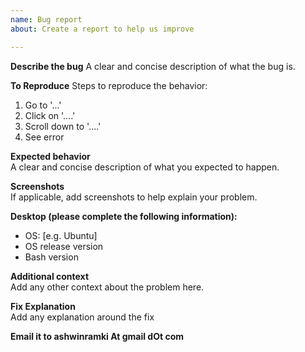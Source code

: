 ```yaml
---
name: Bug report
about: Create a report to help us improve

---
```


**Describe the bug**
A clear and concise description of what the bug is.

**To Reproduce**
Steps to reproduce the behavior:
1. Go to '...'
2. Click on '....'
3. Scroll down to '....'
4. See error

**Expected behavior**  
A clear and concise description of what you expected to happen.  

**Screenshots**  
If applicable, add screenshots to help explain your problem.

**Desktop (please complete the following information):**  
 - OS: [e.g. Ubuntu] 
 - OS release version 
 - Bash version

**Additional context**  
Add any other context about the problem here.  

**Fix Explanation**   
Add any explanation around the fix  

**Email it to ashwinramki At gmail dOt com**
